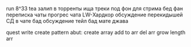 run
8^33 tea
залип в торренты ища треки под фон для стрима
бед
фан переписка чаты прогрес чата LW-Хардкор обсуждение перекидышей СД в чате
бад
обсуждение тейл
бад
мате джава



quest
write create pattern abut:
create array
add to arr
del arr
grow length arr







